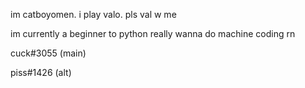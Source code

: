 im catboyomen.
i play valo.
pls val w me

im currently a beginner to python
really wanna do machine coding rn

cuck#3055 (main)

piss#1426 (alt)
